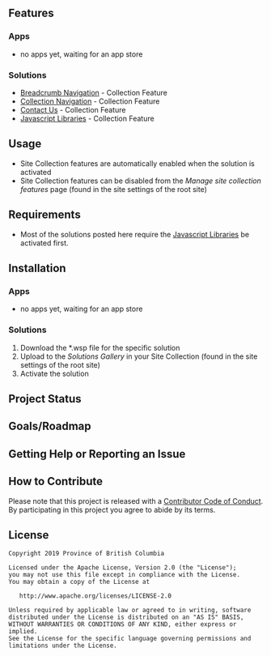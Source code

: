 ## Features

### Apps
- no apps yet, waiting for an app store
### Solutions
- [Breadcrumb Navigation](./Solutions/breadcrumbs) - Collection Feature
- [Collection Navigation](./Solutions/collectionnavigation]) - Collection Feature
- [Contact Us](./Solutions/contactus]) - Collection Feature
- [Javascript Libraries](./Solutions/jslibraries]) - Collection Feature

## Usage
- Site Collection features are automatically enabled when the solution is activated
- Site Collection features can be disabled from the _Manage site collection features_ page (found in the site settings of the root site)

## Requirements
- Most of the solutions posted here require the [Javascript Libraries](./Solutions/jslibraries]) be activated first.

## Installation
### Apps
- no apps yet, waiting for an app store
### Solutions
1. Download the *.wsp file for the specific solution
2. Upload to the _Solutions Gallery_ in your Site Collection (found in the site settings of the root site)
3. Activate the solution

## Project Status

## Goals/Roadmap

## Getting Help or Reporting an Issue

## How to Contribute

Please note that this project is released with a [Contributor Code of Conduct](CODE_OF_CONDUCT.md). By participating in this project you agree to abide by its terms.

## License

    Copyright 2019 Province of British Columbia

    Licensed under the Apache License, Version 2.0 (the "License");
    you may not use this file except in compliance with the License.
    You may obtain a copy of the License at

       http://www.apache.org/licenses/LICENSE-2.0

    Unless required by applicable law or agreed to in writing, software
    distributed under the License is distributed on an "AS IS" BASIS,
    WITHOUT WARRANTIES OR CONDITIONS OF ANY KIND, either express or implied.
    See the License for the specific language governing permissions and
    limitations under the License.
